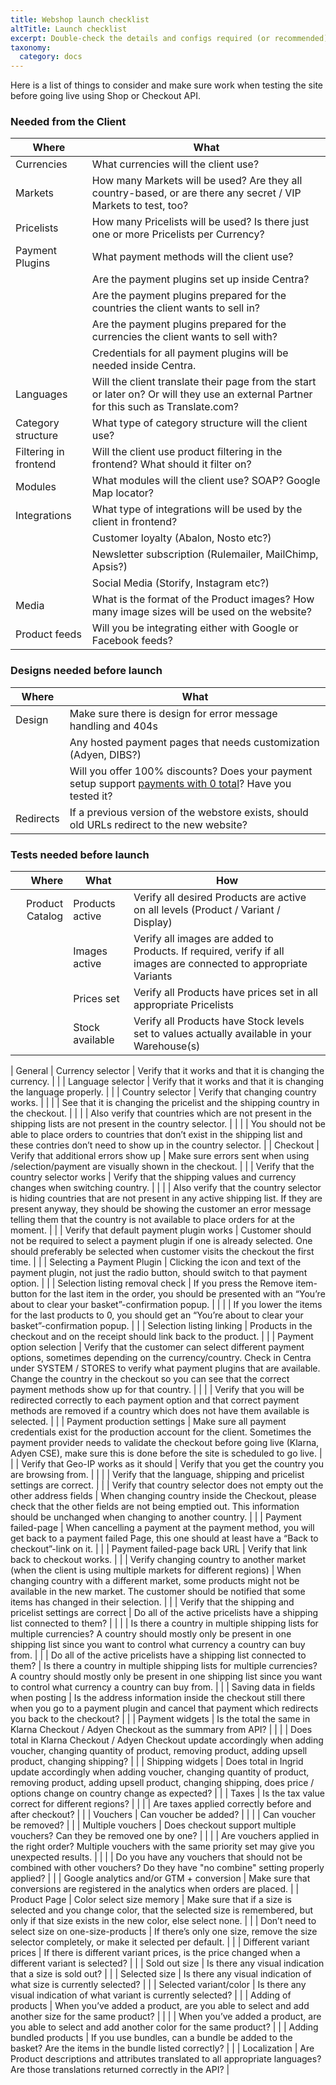```yaml
---
title: Webshop launch checklist
altTitle: Launch checklist
excerpt: Double-check the details and configs required (or recommended) when launching your webshop.
taxonomy:
  category: docs
---
```


Here is a list of things to consider and make sure work when testing the site before going live using Shop or Checkout API.

### Needed from the Client

| Where | What |
| --- | --- |
| Currencies | What currencies will the client use? |
| Markets | How many Markets will be used? Are they all country-based, or are there any secret / VIP Markets to test, too? |
| Pricelists | How many Pricelists will be used? Is there just one or more Pricelists per Currency? |
| Payment Plugins | What payment methods will the client use? |
| | Are the payment plugins set up inside Centra? |
| | Are the payment plugins prepared for the countries the client wants to sell in? |
| | Are the payment plugins prepared for the currencies the client wants to sell with? |
| | Credentials for all payment plugins will be needed inside Centra. |
| Languages | Will the client translate their page from the start or later on? Or will they use an external Partner for this such as Translate.com? |
| Category structure | What type of category structure will the client use? |
| Filtering in frontend | Will the client use product filtering in the frontend? What should it filter on? |
| Modules | What modules will the client use? SOAP? Google Map locator? |
| Integrations | What type of integrations will be used by the client in frontend? |
| | Customer loyalty (Abalon, Nosto etc?) |
| | Newsletter subscription (Rulemailer, MailChimp, Apsis?) |
| | Social Media (Storify, Instagram etc?) |
| Media | What is the format of the Product images? How many image sizes will be used on the website? |
| Product feeds | Will you be integrating either with Google or Facebook feeds? |

### Designs needed before launch

| Where | What |
| --- | --- |
| Design | Make sure there is design for error message handling and 404s |
| | Any hosted payment pages that needs customization (Adyen, DIBS?) |
| | Will you offer 100% discounts? Does your payment setup support [payments with 0 total](/fe-development/payments/handling-0-payments)? Have you tested it? |
| Redirects | If a previous version of the webstore exists, should old URLs redirect to the new website? |

### Tests needed before launch

| Where | What | How |
| ---:| --- | --- |
| Product Catalog | Products active | Verify all desired Products are active on all levels (Product / Variant / Display) |
| | Images active | Verify all images are added to Products. If required, verify if all images are connected to appropriate Variants |
| | Prices set | Verify all Products have prices set in all appropriate Pricelists |
| | Stock available | Verify all Products have Stock levels set to values actually available in your Warehouse(s) |

| General | Currency selector | Verify that it works and that it is changing the currency. |
| | Language selector | Verify that it works and that it is changing the language properly. |
| | Country selector | Verify that changing country works. |
| | | See that it is changing the pricelist and the shipping country in the checkout. |
| | | Also verify that countries which are not present in the shipping lists are not present in the country selector. |
| | | You should not be able to place orders to countries that don’t exist in the shipping list and these contries don’t need to show up in the country selector. |
| Checkout | Verify that additional errors show up | Make sure errors sent when using /selection/payment are visually shown in the checkout. |
| | Verify that the country selector works | Verify that the shipping values and currency changes when switching country. |
| | | Also verify that the country selector is hiding countries that are not present in any active shipping list. If they are present anyway, they should be showing the customer an error message telling them that the country is not available to place orders for at the moment. |
| | Verify that default payment plugin works | Customer should not be required to select a payment plugin if one is already selected. One should preferably be selected when customer visits the checkout the first time. |
| | Selecting a Payment Plugin | Clicking the icon and text of the payment plugin, not just the radio button, should switch to that payment option. |
| | Selection listing removal check | If you press the Remove item-button for the last item in the order, you should be presented with an “You’re about to clear your basket”-confirmation popup. |
| | | If you lower the items for the last products to 0, you should get an “You’re about to clear your basket”-confirmation popup. |
| | Selection listing linking | Products in the checkout and on the receipt should link back to the product. |
| | Payment option selection | Verify that the customer can select different payment options, sometimes depending on the currency/country. Check in Centra under SYSTEM / STORES to verify what payment plugins that are available. Change the country in the checkout so you can see that the correct payment methods show up for that country. |
| | | Verify that you will be redirected correctly to each payment option and that correct payment methods are removed if a country which does not have them available is selected. |
| | Payment production settings | Make sure all payment credentials exist for the production account for the client. Sometimes the payment provider needs to validate the checkout before going live (Klarna, Adyen CSE), make sure this is done before the site is scheduled to go live. |
| | Verify that Geo-IP works as it should | Verify that you get the country you are browsing from. |
| | | Verify that the language, shipping and pricelist settings are correct. |
| | Verify that country selector does not empty out the other address fields | When changing country inside the Checkout, please check that the other fields are not being emptied out. This information should be unchanged when changing to another country. |
| | Payment failed-page | When cancelling a payment at the payment method, you will get back to a payment failed Page, this one should at least have a “Back to checkout”-link on it. |
| | Payment failed-page back URL | Verify that link back to checkout works. |
| | Verify changing country to another market (when the client is using multiple markets for different regions) | When changing country with a different market, some products might not be available in the new market. The customer should be notified that some items has changed in their selection. |
| | Verify that the shipping and pricelist settings are correct | Do all of the active pricelists have a shipping list connected to them? |
| | | Is there a country in multiple shipping lists for multiple currencies? A country should mostly only be present in one shipping list since you want to control what currency a country can buy from. |
| | Do all of the active pricelists have a shipping list connected to them? | Is there a country in multiple shipping lists for multiple currencies? A country should mostly only be present in one shipping list since you want to control what currency a country can buy from. |
| | Saving data in fields when posting | Is the address information inside the checkout still there when you go to a payment plugin and cancel that payment which redirects you back to the checkout? |
| | Payment widgets | Is the total the same in Klarna Checkout / Adyen Checkout as the summary from API? |
| | | Does total in Klarna Checkout / Adyen Checkout update accordingly when adding voucher, changing quantity of product, removing product, adding upsell product, changing shipping? |
| | Shipping widgets | Does total in Ingrid update accordingly when adding voucher, changing quantity of product, removing product, adding upsell product, changing shipping, does price / options change on country change as expected? |
| | Taxes | Is the tax value correct for different regions? |
| | | Are taxes applied correctly before and after checkout? |
| | Vouchers | Can voucher be added? |
| | | Can voucher be removed? |
| | Multiple vouchers | Does checkout support multiple vouchers? Can they be removed one by one? |
| | | Are vouchers applied in the right order? Multiple vouchers with the same priority set may give you unexpected results. |
| | | Do you have any vouchers that should not be combined with other vouchers? Do they have "no combine" setting properly applied? |
| | Google analytics and/or GTM + conversion | Make sure that conversions are registered in the analytics when orders are placed. |
| Product Page | Color select size memory | Make sure that if a size is selected and you change color, that the selected size is remembered, but only if that size exists in the new color, else select none. |
| | Don’t need to select size on one-size-products | If there’s only one size, remove the size selector completely, or make it selected per default. |
| | Different variant prices | If there is different variant prices, is the price changed when a different variant is selected? |
| | Sold out size | Is there any visual indication that a size is sold out? |
| | Selected size | Is there any visual indication of what size is currently selected? |
| | Selected variant/color | Is there any visual indication of what variant is currently selected? |
| | Adding of products | When you’ve added a product, are you able to select and add another size for the same product? |
| | | When you’ve added a product, are you able to select and add another color for the same product? |
| | Adding bundled products | If you use bundles, can a bundle be added to the basket? Are the items in the bundle listed correctly? |
| | Localization | Are Product descriptions and attributes translated to all appropriate languages? Are those translations returned correctly in the API? |
